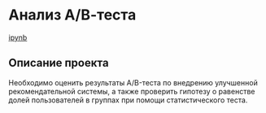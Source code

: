 # Анализ А/В-теста
[ipynb](https://github.com/zheniaDA/Portfolio/blob/main/%D0%90%D0%BD%D0%B0%D0%BB%D0%B8%D0%B7%20%D0%90%D0%92-%D1%82%D0%B5%D1%81%D1%82%D0%B0/%D0%B0%D0%BD%D0%B0%D0%BB%D0%B8%D0%B7_%D0%90%D0%92-%D1%82%D0%B5%D1%81%D1%82%D0%B0.ipynb)
## Описание проекта
Необходимо оценить результаты A/B-теста по внедрению улучшенной рекомендательной системы, а также проверить гипотезу о равенстве долей пользователей в группах при помощи статистического теста.
